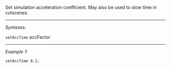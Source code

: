 Set simulation acceleration coefficient. May also be used to slow time in cutscenes.


---
*Syntaxes:*

`setAccTime` accFactor

---
*Example 1:*

```sqf
setAccTime 0.1;
```